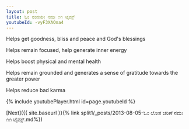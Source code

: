 ```yaml
---
layout: post
title: ಓಂ ನಂದಯೇ ನಮಃ ೧೧ ಟೈಮ್ಸ್
youtubeId: -vyF3XAOna4
---
```

 
 
Helps get goodness, bliss and peace and God's blessings
 
Helps remain focused, help generate inner energy 
 
Helps boost physical and mental health 
 
Helps remain grounded and generates a sense of gratitude towards the greater power 
 
Helps reduce bad karma
 
 
 
 


{% include youtubePlayer.html id=page.youtubeId %}
 
[Next]({{ site.baseurl }}{% link  split1/_posts/2013-08-05-ಓಂ ಲೋಕ ಚರಿಣೆ ನಮಃ ೧೧ ಟೈಮ್ಸ್.md%})
 
